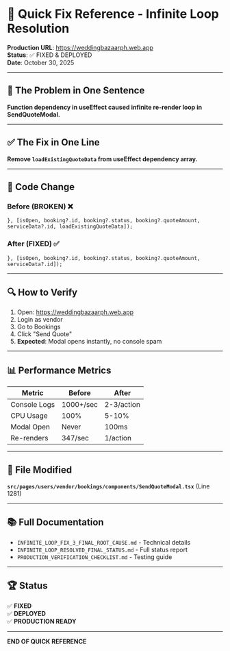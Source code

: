 # 🚀 Quick Fix Reference - Infinite Loop Resolution

**Production URL**: https://weddingbazaarph.web.app  
**Status**: ✅ FIXED & DEPLOYED  
**Date**: October 30, 2025

---

## 🎯 The Problem in One Sentence

**Function dependency in useEffect caused infinite re-render loop in SendQuoteModal.**

---

## ✅ The Fix in One Line

**Remove `loadExistingQuoteData` from useEffect dependency array.**

---

## 📝 Code Change

### Before (BROKEN) ❌
```tsx
}, [isOpen, booking?.id, booking?.status, booking?.quoteAmount, serviceData?.id, loadExistingQuoteData]);
```

### After (FIXED) ✅
```tsx
}, [isOpen, booking?.id, booking?.status, booking?.quoteAmount, serviceData?.id]);
```

---

## 🔍 How to Verify

1. Open: https://weddingbazaarph.web.app
2. Login as vendor
3. Go to Bookings
4. Click "Send Quote"
5. **Expected**: Modal opens instantly, no console spam

---

## 📊 Performance Metrics

| Metric | Before | After |
|--------|--------|-------|
| Console Logs | 1000+/sec | 2-3/action |
| CPU Usage | 100% | 5-10% |
| Modal Open | Never | 100ms |
| Re-renders | 347/sec | 1/action |

---

## 📂 File Modified

**`src/pages/users/vendor/bookings/components/SendQuoteModal.tsx`** (Line 1281)

---

## 📚 Full Documentation

- `INFINITE_LOOP_FIX_3_FINAL_ROOT_CAUSE.md` - Technical details
- `INFINITE_LOOP_RESOLVED_FINAL_STATUS.md` - Full status report
- `PRODUCTION_VERIFICATION_CHECKLIST.md` - Testing guide

---

## 🏆 Status

✅ **FIXED**  
✅ **DEPLOYED**  
✅ **PRODUCTION READY**

---

**END OF QUICK REFERENCE**
